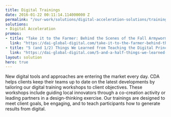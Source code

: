 ```yaml
---
title: Digital Trainings
date: 2016-01-22 00:11:14.114000000 Z
permalink: "/our-work/solutions/digital-acceleration-solutions/trainings"
solutions:
- Digital Acceleration
promos:
- title: "Take it to the Farmer: Behind the Scenes of the Fall Armyworm Tech Prize Co-Creation"
  link: "https://dai-global-digital.com/take-it-to-the-farmer-behind-the-scenes-of-the-fall-armyworm-tech-prize-co-creation.html"
- title: "5 (and 1/2) Things We Learned from Teaching the Digital Principles"
  link: "https://dai-global-digital.com/5-and-a-half-things-we-learned-from-teaching-the-digital-principles.html"
layout: solution
hero: true
---
```

New digital tools and approaches are entering the market every day. CDA helps clients keep their teams up to date on the latest developments by tailoring our digital training workshops to client objectives. These workshops include guiding local innovators through a co-creation activity or leading partners in a design-thinking exercise. Our trainings are designed to meet client goals, be engaging, and to teach participants how to generate results from digital.     